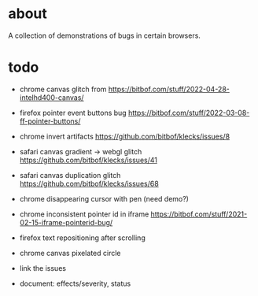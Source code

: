 # about
A collection of demonstrations of bugs in certain browsers.

# todo
- chrome canvas glitch from https://bitbof.com/stuff/2022-04-28-intelhd400-canvas/
- firefox pointer event buttons bug https://bitbof.com/stuff/2022-03-08-ff-pointer-buttons/
- chrome invert artifacts https://github.com/bitbof/klecks/issues/8
- safari canvas gradient -> webgl glitch https://github.com/bitbof/klecks/issues/41
- safari canvas duplication glitch https://github.com/bitbof/klecks/issues/68
- chrome disappearing cursor with pen (need demo?)
- chrome inconsistent pointer id in iframe https://bitbof.com/stuff/2021-02-15-iframe-pointerid-bug/
- firefox text repositioning after scrolling
- chrome canvas pixelated circle

- link the issues
- document: effects/severity, status
